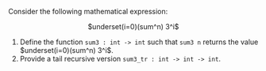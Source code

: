 <script>
MathJax = {
  loader: {load: ['input/asciimath', 'output/chtml']},
  asciimath: {
    delimiters: [['$','$'], ['`','`']]
  }
}
</script>

<script src="https://polyfill.io/v3/polyfill.min.js?features=es6"></script>
<script type="text/javascript" id="MathJax-script" async
  src="https://cdn.jsdelivr.net/npm/mathjax@3/es5/startup.js"></script>

Consider the following mathematical expression:

<center>$underset(i=0)(sum^n) 3^i$</center>

<ol type="1">
  <li>Define the function <code>sum3 : int -> int</code> such that <code>sum3 n</code> returns the value $underset(i=0)(sum^n) 3^i$.</li>
  <li>Provide a tail recursive version <code>sum3_tr : int -> int -> int</code>.</li>
</ol> 